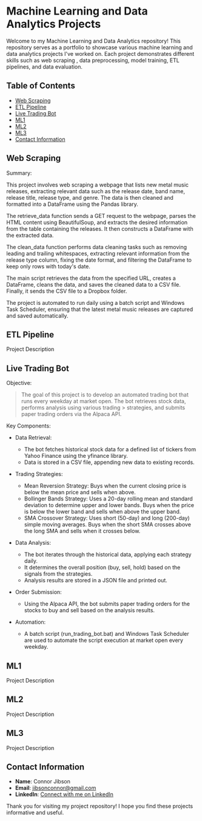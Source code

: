 # Machine Learning and Data Analytics Projects

Welcome to my Machine Learning and Data Analytics repository! This repository serves as a portfolio to showcase various machine learning and data analytics projects I've worked on. Each project demonstrates different skills such as web scraping , data preprocessing, model training, ETL pipelines, and data evaluation.

## Table of Contents

- [Web Scraping](#web-scraping)
- [ETL Pipeline](#etl-pipeline)
- [Live Trading Bot](#live-trading-bot)
- [ML1](#ml1)
- [ML2](#ml2)
- [ML3](#ml3)
- [Contact Information](#contact-information)

## Web Scraping

Summary:

This project involves web scraping a webpage that lists new metal music releases, extracting relevant data such as the release date, band name, release title, release type, and genre. The data is then cleaned and formatted into a DataFrame using the Pandas library.

The retrieve_data function sends a GET request to the webpage, parses the HTML content using BeautifulSoup, and extracts the desired information from the table containing the releases. It then constructs a DataFrame with the extracted data.

The clean_data function performs data cleaning tasks such as removing leading and trailing whitespaces, extracting relevant information from the release type column, fixing the date format, and filtering the DataFrame to keep only rows with today's date.

The main script retrieves the data from the specified URL, creates a DataFrame, cleans the data, and saves the cleaned data to a CSV file. Finally, it sends the CSV file to a Dropbox folder.

The project is automated to run daily using a batch script and Windows Task Scheduler, ensuring that the latest metal music releases are captured and saved automatically.

## ETL Pipeline

Project Description

## Live Trading Bot

Objective:
> The goal of this project is to develop an automated trading bot that runs every weekday at market open. The bot retrieves stock data, performs analysis using various trading > strategies, and submits paper trading orders via the Alpaca API.

Key Components:

- Data Retrieval:
    - The bot fetches historical stock data for a defined list of tickers from Yahoo Finance using the yfinance library.
    - Data is stored in a CSV file, appending new data to existing records.

- Trading Strategies:
    - Mean Reversion Strategy: Buys when the current closing price is below the mean price and sells when above.
    - Bollinger Bands Strategy: Uses a 20-day rolling mean and standard deviation to determine upper and lower bands. Buys when the price is below the lower band and sells when above the upper band.
    - SMA Crossover Strategy: Uses short (50-day) and long (200-day) simple moving averages. Buys when the short SMA crosses above the long SMA and sells when it crosses below.

- Data Analysis:
    - The bot iterates through the historical data, applying each strategy daily.
    - It determines the overall position (buy, sell, hold) based on the signals from the strategies.
    - Analysis results are stored in a JSON file and printed out.

- Order Submission:
    - Using the Alpaca API, the bot submits paper trading orders for the stocks to buy and sell based on the analysis results.

- Automation:
    - A batch script (run_trading_bot.bat) and Windows Task Scheduler are used to automate the script execution at market open every weekday.

## ML1

Project Description

## ML2

Project Description

## ML3

Project Description

## Contact Information

- **Name**: Connor Jibson
- **Email**: jibsonconnor@gmail.com
- **LinkedIn**: [Connect with me on LinkedIn](https://www.linkedin.com/in/connor-jibson/)

Thank you for visiting my project repository! I hope you find these projects informative and useful.

